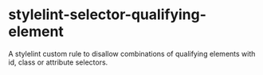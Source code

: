 # stylelint-selector-qualifying-element
A stylelint custom rule to disallow combinations of qualifying elements with id, class or attribute selectors.
